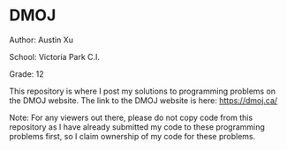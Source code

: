 # DMOJ
Author: Austin Xu

School: Victoria Park C.I.

Grade: 12

This repository is where I post my solutions to programming problems on the DMOJ website.
The link to the DMOJ website is here: https://dmoj.ca/

Note: For any viewers out there, please do not copy code from this repository as I have already submitted my code to these programming problems first, so I claim ownership of my code for these problems.
